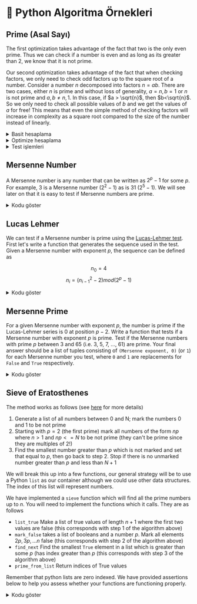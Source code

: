 # 🔢 Python Algoritma Örnekleri 

## Prime (Asal Sayı)

The first optimization takes advantage of the fact that two is the only even prime. Thus we can check if a number is even and as long as its greater than 2, we know that it is not prime.

Our second optimization takes advantage of the fact that when checking factors, we only need to check odd factors up to the square root of a number. Consider a number $n$ decomposed into factors $n=ab$. There are two cases, either $n$ is prime and without loss of generality, $a=n, b=1$ or $n$ is not prime and $a,b \neq n,1$. In this case, if $a > \sqrt{n}$, then $b<\sqrt{n}$. So we only need to check all possible values of $b$ and we get the values of $a$ for free! This means that even the simple method of checking factors will increase in complexity as a square root compared to the size of the number instead of linearly.

<details>
<summary>Basit hesaplama</summary>

```python
def is_prime(number):
    if number < 2:
        return False

    for i in range(2, number):
        if number % i == 0:
            return False

    return True
```

</details>

<details>
<summary>Optimize hesaplama</summary>

```python

import math
def is_prime_fast(number):
    if number < 2:
        return False

    root = round(math.sqrt(number))
    for i in range(2, root + 1):
        if number % i == 0:
            return False

    return True
```

</details>

<details>
<summary>Test işlemleri</summary>

```python
# Doğruluğu test etme
for n in range(10000):
    assert is_prime(n) == is_prime_fast(n)

# Hız testleri
# %%timeit ile hesaplanmıştır (jupyter notebook)
is_prime(67867967) # 4.85 s ± 94.8 ms per loop (mean ± std. dev. of 7 runs, 1 loop each)
is_prime_fast(67867967) # 578 µs ± 12.4 µs per loop (mean ± std. dev. of 7 runs, 1000 loops each)
```

</details>

## Mersenne Number

A Mersenne number is any number that can be written as $2^p - 1$ for some $p$. For example, 3 is a Mersenne number ($2^2 - 1$) as is 31 ($2^5 - 1$). We will see later on that it is easy to test if Mersenne numbers are prime.

<details>
<summary>Kodu göster</summary>

```python
def mersenne_number(p):
    return 2 ** p - 1

def is_prime(number):
    if number < 2:
        return False

    for i in range(2, number):
        if number % i == 0:
            return False

    return True

def get_primes(n_start, n_end):
    return [x for x in range(n_start, n_end + 1) if is_prime(x)]

mersennes = [mersenne_number(x) for x in get_primes(3, 65)]
```

</details>

## Lucas Lehmer

We can test if a Mersenne number is prime using the [Lucas-Lehmer test](https://en.wikipedia.org/wiki/Lucas%E2%80%93Lehmer_primality_test). First let's write a function that generates the sequence used in the test. Given a Mersenne number with exponent $p$, the sequence can be defined as

$$ n_0 = 4 $$
$$ n_i = (n_{i-1}^2 - 2) mod (2^p - 1) $$

<details>
<summary>Kodu göster</summary>

```python
def lucas_lehmer(p):
    n = [4]

    limit = p - 2
    mersenne = mersenne_number(p)

    for i in range(1, limit + 1):
        n.append((n[i - 1] ** 2 - 2) % mersenne)


    return n

ll_result = lucas_lehmer(17)
```

</details>

## Mersenne Prime

For a given Mersenne number with exponent $p$, the number is prime if the Lucas-Lehmer series is 0 at position $p-2$. Write a function that tests if a Mersenne number with exponent $p$ is prime. Test if the Mersenne numbers with prime $p$ between 3 and 65 (i.e. 3, 5, 7, ..., 61) are prime. Your final answer should be a list of tuples consisting of `(Mersenne exponent, 0)` (or `1`) for each Mersenne number you test, where `0` and `1` are replacements for `False` and `True` respectively.

<details>
<summary>Kodu göster</summary>

```python
def ll_prime(p):
    ll = lucas_lehmer(p)
    return not bool(ll[-1])

mersenne_primes = [(x, int(ll_prime(x))) for x in get_primes(3, 65)]
```

</details>

## Sieve of Eratosthenes

The method works as follows (see [here](https://en.wikipedia.org/wiki/Sieve_of_Eratosthenes) for more details)

1. Generate a list of all numbers between 0 and N; mark the numbers 0 and 1 to be not prime
2. Starting with $p=2$ (the first prime) mark all numbers of the form $np$ where $n>1$ and $np <= N$ to be not prime (they can't be prime since they are multiples of 2!)
3. Find the smallest number greater than $p$ which is not marked and set that equal to $p$, then go back to step 2. Stop if there is no unmarked number greater than $p$ and less than $N+1$

We will break this up into a few functions, our general strategy will be to use a Python `list` as our container although we could use other data structures. The index of this list will represent numbers.

We have implemented a `sieve` function which will find all the prime numbers up to $n$. You will need to implement the functions which it calls. They are as follows

- `list_true` Make a list of true values of length $n+1$ where the first two values are false (this corresponds with step 1 of the algorithm above)
- `mark_false` takes a list of booleans and a number $p$. Mark all elements $2p,3p,...n$ false (this corresponds with step 2 of the algorithm above)
- `find_next` Find the smallest `True` element in a list which is greater than some $p$ (has index greater than $p$ (this corresponds with step 3 of the algorithm above)
- `prime_from_list` Return indices of True values

Remember that python lists are zero indexed. We have provided assertions below to help you assess whether your functions are functioning properly.

<details>
<summary>Kodu göster</summary>

```python
def list_true(n):
    return [False] * (2) + [True] * (n - 1)

# Test
# assert len(list_true(20)) == 21
# assert list_true(20)[0] is False
# assert list_true(20)[1] is False

def mark_false(bool_list, p):
    limit = ((len(bool_list) -1)  // p) + 1
    for i in range(2, limit):
        bool_list[i*p] = False
    return bool_list

# Test
# assert mark_false(list_true(6), 2) == [False, False, True, True, False, True, False]

def find_next(bool_list, p):
    for i in range(p + 1, len(bool_list)):
        if bool_list[i]:
            return i
# Test
# assert find_next([True, True, True, True], 2) == 3
# assert find_next([True, True, True, False], 2) is None

def prime_from_list(bool_list):
    return [i for i, x in enumerate(bool_list) if x]

# Test
# assert prime_from_list([False, False, True, True, False]) ==  [2, 3]

def sieve(n):
    bool_list = list_true(n)
    p = 2
    while p is not None:
        bool_list = mark_false(bool_list, p)
        p = find_next(bool_list, p)
    return prime_from_list(bool_list)

assert sieve(1000) == get_primes(0, 1000)

# Hız testleri
# %%timeit ile hesaplanmıştır (jupyter notebook)
sieve(1000) # 402 µs ± 7.47 µs per loop (mean ± std. dev. of 7 runs, 1000 loops each)
get_primes(0, 1000) # 4.9 ms ± 93.2 µs per loop (mean ± std. dev. of 7 runs, 100 loops each)
```

</details>
